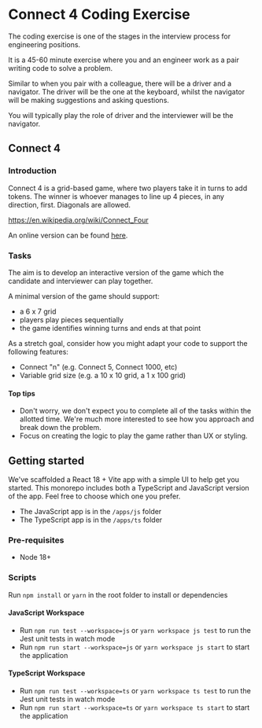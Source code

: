 # Connect 4 Coding Exercise

The coding exercise is one of the stages in the interview process for engineering positions.

It is a 45-60 minute exercise where you and an engineer work as a pair writing code to solve a problem.

Similar to when you pair with a colleague, there will be a driver and a navigator. The driver will be the one at the keyboard, whilst the navigator will be making suggestions and asking questions.

You will typically play the role of driver and the interviewer will be the navigator.

## Connect 4

### Introduction

Connect 4 is a grid-based game, where two players take it in turns to add tokens. The winner is whoever manages to line up 4 pieces, in any direction, first. Diagonals are allowed.

https://en.wikipedia.org/wiki/Connect_Four

An online version can be found [here](https://www.mathsisfun.com/games/connect4.html).

### Tasks

The aim is to develop an interactive version of the game which the candidate and interviewer can play together.

A minimal version of the game should support:

- a 6 x 7 grid
- players play pieces sequentially
- the game identifies winning turns and ends at that point

As a stretch goal, consider how you might adapt your code to support the following features:

- Connect "n" (e.g. Connect 5, Connect 1000, etc)
- Variable grid size (e.g. a 10 x 10 grid, a 1 x 100 grid)

#### Top tips

- Don't worry, we don't expect you to complete all of the tasks within the allotted time. We're much more interested to see how you approach and break down the problem.
- Focus on creating the logic to play the game rather than UX or styling.

## Getting started

We've scaffolded a React 18 + Vite app with a simple UI to help get you started. This monorepo includes both a TypeScript and JavaScript version of the app. Feel free to choose which one you prefer.

- The JavaScript app is in the `/apps/js` folder
- The TypeScript app is in the `/apps/ts` folder

### Pre-requisites

- Node 18+

### Scripts

Run `npm install` or `yarn` in the root folder to install or dependencies

#### JavaScript Workspace

- Run `npm run test --workspace=js` or `yarn workspace js test` to run the Jest unit tests in watch mode
- Run `npm run start --workspace=js` or `yarn workspace js start` to start the application

#### TypeScript Workspace

- Run `npm run test --workspace=ts` or `yarn workspace ts test` to run the Jest unit tests in watch mode
- Run `npm run start --workspace=ts` or `yarn workspace ts start` to start the application
